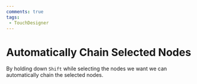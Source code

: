 ```yaml
---
comments: true
tags:
 - TouchDesigner
---
```

# Automatically Chain Selected Nodes
By holding down `Shift` while selecting the nodes we want we can automatically chain the selected nodes.